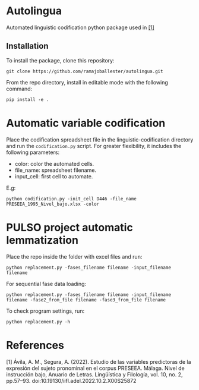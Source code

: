 # Autolingua
Automated linguistic codification python package used in [[1]](https://doi.org/10.19130/iifl.adel.2022.10.2.X00S25872)

## Installation

To install the package, clone this repository:

```
git clone https://github.com/ramajoballester/autolingua.git
```

From the repo directory, install in editable mode with the following command:

```
pip install -e .
```

# Automatic variable codification

Place the codification spreadsheet file in the linguistic-codification directory and run the ```codification.py``` script. For greater flexibility, it includes the following parameters:

- color: color the automated cells.
- file_name: spreadsheet filename.
- input_cell: first cell to automate.

E.g:

```
python codification.py -init_cell D446 -file_name PRESEEA_1995_Nivel_bajo.xlsx -color
```

# PULSO project automatic lemmatization

Place the repo inside the folder with excel files and run:

```
python replacement.py -fases_filename filename -input_filename filename 
```

For sequential fase data loading:

```
python replacement.py -fases_filename filename -input_filename filename -fase2_from_file filename -fase3_from_file filename
```

To check program settings, run:

```
python replacement.py -h
```

# References

[1] Ávila, A. M., Segura, A. (2022). Estudio de las variables predictoras de la expresión del sujeto pronominal en el corpus PRESEEA. Málaga. Nivel de instrucción bajo, Anuario de Letras. Lingüística y Filología, vol. 10, no. 2, pp.57–93. doi:10.19130/iifl.adel.2022.10.2.X00S25872
